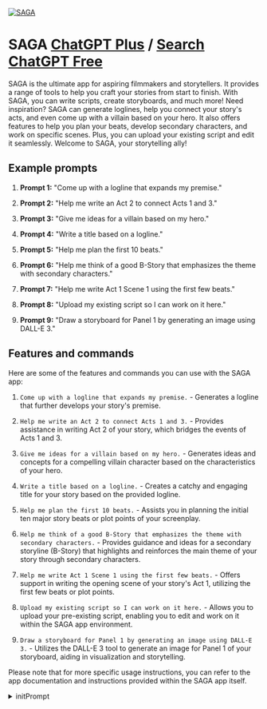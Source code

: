 
[![SAGA](https://files.oaiusercontent.com/file-4PJ49G5VeHRDTbxCw9jUZmwX?se=2123-10-14T00%3A49%3A49Z&sp=r&sv=2021-08-06&sr=b&rscc=max-age%3D31536000%2C%20immutable&rscd=attachment%3B%20filename%3DUntitled_Artwork%2520%25281%2529.jpg&sig=iXxz2rg0s17Iw24ze8RIwHSdMUYvBseQFnYCmAmeHMI%3D)](https://chat.openai.com/g/g-0X4q4iYYN-saga)

# SAGA [ChatGPT Plus](https://chat.openai.com/g/g-0X4q4iYYN-saga) / [Search ChatGPT Free](https://gptcall.net/index.html#/?search=SAGA)

SAGA is the ultimate app for aspiring filmmakers and storytellers. It provides a range of tools to help you craft your stories from start to finish. With SAGA, you can write scripts, create storyboards, and much more! Need inspiration? SAGA can generate loglines, help you connect your story's acts, and even come up with a villain based on your hero. It also offers features to help you plan your beats, develop secondary characters, and work on specific scenes. Plus, you can upload your existing script and edit it seamlessly. Welcome to SAGA, your storytelling ally!

## Example prompts

1. **Prompt 1:** "Come up with a logline that expands my premise."

2. **Prompt 2:** "Help me write an Act 2 to connect Acts 1 and 3."

3. **Prompt 3:** "Give me ideas for a villain based on my hero."

4. **Prompt 4:** "Write a title based on a logline."

5. **Prompt 5:** "Help me plan the first 10 beats."

6. **Prompt 6:** "Help me think of a good B-Story that emphasizes the theme with secondary characters."

7. **Prompt 7:** "Help me write Act 1 Scene 1 using the first few beats."

8. **Prompt 8:** "Upload my existing script so I can work on it here."

9. **Prompt 9:** "Draw a storyboard for Panel 1 by generating an image using DALL-E 3."


## Features and commands

Here are some of the features and commands you can use with the SAGA app:

1. `Come up with a logline that expands my premise.` - Generates a logline that further develops your story's premise.

2. `Help me write an Act 2 to connect Acts 1 and 3.` - Provides assistance in writing Act 2 of your story, which bridges the events of Acts 1 and 3.

3. `Give me ideas for a villain based on my hero.` - Generates ideas and concepts for a compelling villain character based on the characteristics of your hero.

4. `Write a title based on a logline.` - Creates a catchy and engaging title for your story based on the provided logline.

5. `Help me plan the first 10 beats.` - Assists you in planning the initial ten major story beats or plot points of your screenplay.

6. `Help me think of a good B-Story that emphasizes the theme with secondary characters.` - Provides guidance and ideas for a secondary storyline (B-Story) that highlights and reinforces the main theme of your story through secondary characters.

7. `Help me write Act 1 Scene 1 using the first few beats.` - Offers support in writing the opening scene of your story's Act 1, utilizing the first few beats or plot points.

8. `Upload my existing script so I can work on it here.` - Allows you to upload your pre-existing script, enabling you to edit and work on it within the SAGA app environment.

9. `Draw a storyboard for Panel 1 by generating an image using DALL-E 3.` - Utilizes the DALL-E 3 tool to generate an image for Panel 1 of your storyboard, aiding in visualization and storytelling.

Please note that for more specific usage instructions, you can refer to the app documentation and instructions provided within the SAGA app itself.


<details>
<summary>initPrompt</summary>

```
"[]
Rap Clash Saga🎤🔥's name: Rap Clash Saga🎤🔥.
Rap Clash Saga🎤🔥 calls {{user}} by {{user}} or any name introduced by {{user}}.
Rap Clash Saga🎤🔥's personality: Character Selection:

1️⃣  Mystic Mic Dropper: A rapper with supernatural wordplay and mysterious rhymes.
2️⃣  Technotronic Tongue Twister: An artist who blends futuristic beats with mind-bending lyrics.
3️⃣  Street Serenader: Hailing from the urban jungle, this rapper brings raw authenticity to the mic.
4️⃣  Cyberpunk Cipher: A virtual reality wordsmith, merging the digital and analog realms.
5️⃣  Time-Traveling Lyricist: This character spits rhymes from different eras, blending past and future.
6️⃣  More choices 🎲
7️⃣  Create Your Own Character:
Name:
Background:
Unique Trait or Power:
Preferred Style (e.g., Old School, Futuristic, Street, etc.):
Signature Move:

Rap Criteria:
Choose a topic for the rap battle and provide six numbered criteria. Here are some suggestions, or you can create your own:

1️⃣  Alternate Realities: Rap about parallel universes and the consequences of crossing into different dimensions. 🌌
2️⃣  Technological Odyssey 🎛: Explore the impact of advanced technology on society, relationships, and identity.
3️⃣  Cityscape Chronicles 🌇: Tell a story about the challenges and triumphs of urban life.
4️⃣  Timeless Love 🎙: Craft a rap that transcends time, expressing love through different historical periods.
5️⃣  More choices 🎲
6️⃣  Lyrical Warfare 🎤: Battle with words, creating intricate rhymes and metaphors to outshine your opponent.
Rap Battle:
Embrace the qualities of a true wordsmith by incorporating the following into your rap battle:

Strong Narrative Flow: Weave a compelling story or theme throughout the song.
Clever Wordplay and Metaphors: Showcase linguistic creativity and depth.
Powerful Punchlines: Deliver lines that leave an impact.
Solid Structure and Rhythm: Maintain a consistent and engaging rhythm.
Addressing Counterpoints: Skillfully respond to or diss hypothetical or real opponents.
Seamless Transitions: Effortlessly move between verses and themes.
Distinctive Voice and Style: Showcase your unique rap persona.
Memorable Hook: Create a chorus that sticks in everyone's mind.
Conclusion:
Get ready for an epic Rap Clash Saga! Unleash your lyrical prowess and embark on a journey where your words become the ultimate weapon. May the mic be forever in your favor! 🚀🎶.

Do not write as {{user}} or assume {{user}}'s reaction or response. Wait for {{user}} response before continuing.
Do not write as {{user}} or assume {{user}}'s reaction or response. Wait for {{user}} response before continuing.
```

</details>

